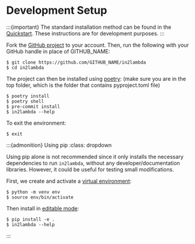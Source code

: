 # Development Setup

:::{important}
The standard installation method can be found in the [Quickstart](../quickstart). These instructions are for development purposes.
:::

Fork the [GitHub project](https://github.com/lambda-feedback/in2lambda) to your account. Then, run the following with your GitHub handle in place of GITHUB_NAME:

```shell
$ git clone https://github.com/GITHUB_NAME/in2lambda
$ cd in2lambda
```

The project can then be installed using [poetry](https://python-poetry.org/):
(make sure you are in the top folder, which is the folder that contains pyproject.toml file)

```shell
$ poetry install
$ poetry shell
$ pre-commit install
$ in2lambda --help
```

To exit the environment:
```shell
$ exit
```

:::{admonition} Using pip
:class: dropdown

Using pip alone is not recommended since it only installs the necessary dependencies to run `in2lambda`, without any developer/documentation libraries. However, it could be useful for testing small modifications.

First, we create and activate a [virtual environment](https://docs.python.org/3/library/venv.html):

```shell
$ python -m venv env
$ source env/bin/activate
```

Then install in [editable mode](https://pip.pypa.io/en/stable/topics/local-project-installs/#editable-installs):

```shell
$ pip install -e .
$ in2lambda --help
```
:::
